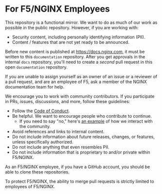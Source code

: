 # For F5/NGINX Employees

This repository is a functional mirror. We want to do as much of our work as possible in the
public repository. However, if you are working with:

- Security content, including personally identifying information (PII).
- Content / features that are not yet ready to be announced.

Before new content is published at https://docs.nginx.com, it must be written to this `documentation` repository. After you get approvals in the internal `docs` repository, you'll need to create a _second_ pull request in this open `documentation` repository.

If you are unable to assign yourself as an owner of an issue or a reviewer of a pull request, and are an employee of F5, ask a member of the NGINX documentation team for help.

We encourage you to work with community contributors. If you participate in
PRs, issues, discussions, and more, follow these guidelines:

- Follow the [Code of Conduct](./CODE_OF_CONDUCT.md).
- Be helpful. We want to encourage people who contribute to continue.
  - If you need to say "no," here's [an example](https://github.com/nginx/documentation/pull/307#issuecomment-2748521932) of how we interact with the community.
- Avoid references and links to internal content. 
- Do not include information about future releases, changes, or features, unless
  specifically authorized.
- Do not include anything that even resembles PII.
- Do not include information that is proprietary to and/or private within F5/NGINX.

As an F5/NGINX employee, if you have a GitHub account, you should be able to clone these repositories.

To protect F5/NGINX, the ability to merge pull requests is strictly limited to employees of F5/NGINX.
